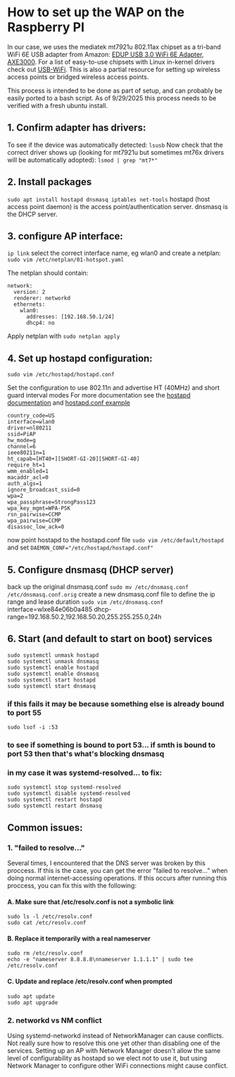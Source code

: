 # How to set up the WAP on the Raspberry PI
In our case, we uses the mediatek mt7921u 802.11ax chipset as a tri-band WiFi 6E USB adapter from Amazon: [EDUP USB 3.0 WiFi 6E Adapter, AXE3000](https://www.amazon.com/dp/B0CZ82RM5L?ref=ppx_yo2ov_dt_b_fed_asin_title). For a list of easy-to-use chipsets with Linux in-kernel drivers check out [USB-WiFi](https://github.com/morrownr/USB-WiFi/tree/main). This is also a partial resource for setting up wireless access points or bridged wireless access points.

This process is intended to be done as part of setup, and can probably be easily ported to a bash script. As of 9/29/2025 this process needs to be verified with a fresh ubuntu install.

## 1. Confirm adapter has drivers:
To see if the device was automatically detected:
`lsusb`
Now check that the correct driver shows up (looking for mt7921u but sometimes mt76x drivers will be automatically adopted):
`lsmod | grep "mt7*"`

## 2. Install packages
`sudo apt install hostapd dnsmasq iptables net-tools`
hostapd (host access point daemon) is the access point/authentication server.
dnsmasq is the DHCP server.

## 3. configure AP interface:
`ip link`
select the correct interface name, eg wlan0
and create a netplan:
`sudo vim /etc/netplan/01-hotspot.yaml`

The netplan should contain:
```
network:
  version: 2
  renderer: networkd
  ethernets:
    wlan0:
      addresses: [192.168.50.1/24]
      dhcp4: no
```
Apply netplan with
`sudo netplan apply`

## 4. Set up hostapd configuration:
`sudo vim /etc/hostapd/hostapd.conf`

Set the configuration to use 802.11n and advertise HT (40MHz) and short guard interval modes
For more documentation see the [hostapd documentation](https://w1.fi/hostapd/) and [hostapd.conf example](https://git.w1.fi/cgit/hostap/plain/hostapd/hostapd.conf)

```
country_code=US
interface=wlan0
driver=nl80211
ssid=PiAP
hw_mode=g
channel=6
ieee80211n=1
ht_capab=[HT40+][SHORT-GI-20][SHORT-GI-40]
require_ht=1
wmm_enabled=1
macaddr_acl=0
auth_algs=1
ignore_broadcast_ssid=0
wpa=2
wpa_passphrase=StrongPass123
wpa_key_mgmt=WPA-PSK
rsn_pairwise=CCMP
wpa_pairwise=CCMP
disassoc_low_ack=0
```

now point hostapd to the hostapd.conf file
`sudo vim /etc/default/hostapd`
and set
`DAEMON_CONF="/etc/hostapd/hostapd.conf"`

## 5. Configure dnsmasq (DHCP server)
back up the original dnsmasq.conf
`sudo mv /etc/dnsmasq.conf /etc/dnsmasq.conf.orig`
create a new dnsmasq.conf file to define the ip range and lease duration
`sudo vim /etc/dnsmasq.conf`
interface=wlxe84e06b0a485
dhcp-range=192.168.50.2,192.168.50.20,255.255.255.0,24h

## 6. Start (and default to start on boot) services
```
sudo systemctl unmask hostapd
sudo systemctl unmask dnsmasq
sudo systemctl enable hostapd
sudo systemctl enable dnsmasq
sudo systemctl start hostapd
sudo systemctl start dnsmasq
```

### if this fails it may be because something else is already bound to port 55
`sudo lsof -i :53`
### to see if something is bound to port 53... if smth is bound to port 53 then that's what's blocking dnsmasq
### in my case it was systemd-resolved... to fix:
```
sudo systemctl stop systemd-resolved
sudo systemctl disable systemd-resolved
sudo systemctl restart hostapd
sudo systemctl restart dnsmasq
```

## Common issues:
### 1. "failed to resolve..."
Several times, I encountered that the DNS server was broken by this proccess. If this is the case, you can get the error "failed to resolve..." when doing normal internet-accessing operations. If this occurs after running this proccess, you can fix this with the following:
#### A. Make sure that /etc/resolv.conf is not a symbolic link
```
sudo ls -l /etc/resolv.conf
sudo cat /etc/resolv.conf
```

#### B. Replace it temporarily with a real nameserver
```
sudo rm /etc/resolv.conf
echo -e "nameserver 8.8.8.8\nnameserver 1.1.1.1" | sudo tee /etc/resolv.conf
```

#### C. Update and replace /etc/resolv.conf when prompted
```
sudo apt update
sudo apt upgrade
```

### 2. networkd vs NM conflict
Using systemd-networkd instead of NetworkManager can cause conflicts. Not really sure how to resolve this one yet other than disabling one of the services. Setting up an AP with Network Manager doesn't allow the same level of configurability as hostapd so we elect not to use it, but using Network Manager to configure other WiFi connections might cause conflict.
